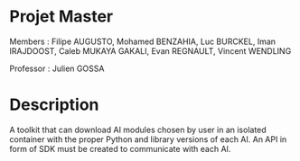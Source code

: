 # Projet Master

Members : Filipe AUGUSTO, Mohamed BENZAHIA, Luc BURCKEL, Iman IRAJDOOST, Caleb MUKAYA GAKALI, Evan REGNAULT, Vincent WENDLING

Professor : Julien GOSSA

# Description

A toolkit that can download AI modules chosen by user in an isolated container with the proper Python and library versions of each AI.
An API in form of SDK must be created to communicate with each AI.